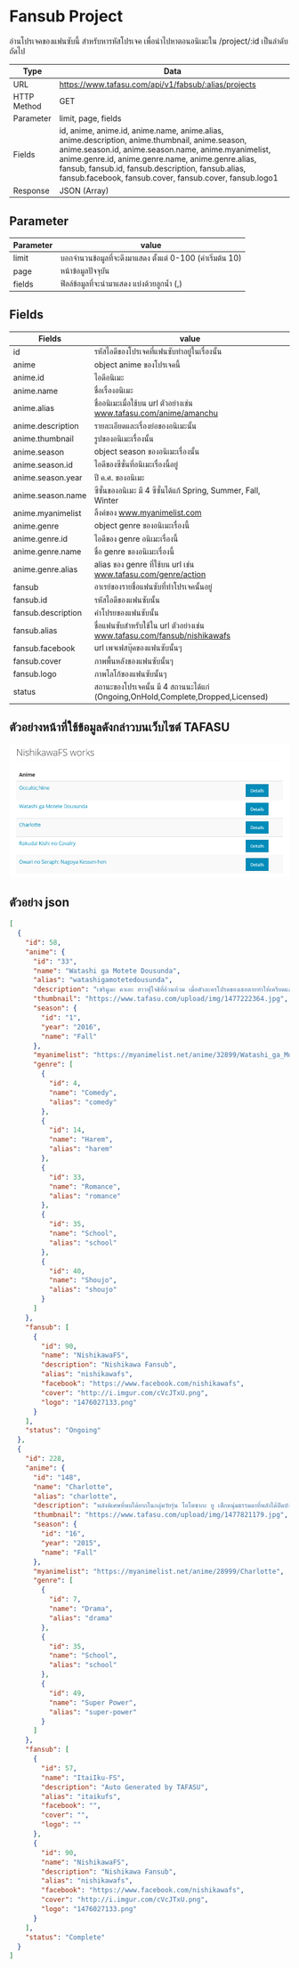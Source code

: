 # Fansub Project
อ่านโปรเจคของแฟนซับนี้ สำหรับหารหัสโปรเจค เพื่อนำไปหาตอนอนิเมะใน /project/:id เป็นลำดับถัดไป

Type | Data
--- | ---
URL | https://www.tafasu.com/api/v1/fabsub/:alias/projects
HTTP Method | GET
Parameter | limit, page, fields
Fields | id, anime, anime.id, anime.name, anime.alias, anime.description, anime.thumbnail, anime.season, anime.season.id, anime.season.name, anime.myanimelist, anime.genre.id, anime.genre.name, anime.genre.alias, fansub, fansub.id, fansub.description, fansub.alias, fansub.facebook, fansub.cover, fansub.cover, fansub.logo1
Response | JSON (Array)

## Parameter
Parameter | value
--- | ---
limit | บอกจำนวนข้อมูลที่จะดึงมาแสดง ตั้งแต่ 0-100 (ค่าเริ่มต้น 10)
page | หน้าข้อมูลปัจจุบัน
fields | ฟิลล์ข้อมูลที่จะนำมาแสดง แบ่งด้วยลูกน้ำ (,)


## Fields
Fields| value
--- | ---
id | รหัสไอดีของโปรเจคที่แฟนซับทำอยู่ในเรื่องนั้น
anime | object anime ของโปรเจคนี้
anime.id | ไอดีอนิเมะ
anime.name | ชื่อเรื่องอนิเมะ
anime.alias | ชื่ออนิเมะเมื่อใช้บน url ตัวอย่างเช่น www.tafasu.com/anime/amanchu
anime.description | รายละเอียดและเรื่องย่อของอนิเมะนั้น
anime.thumbnail | รูปของอนิเมะเรื่องนั้น
anime.season | object season ของอนิเมะเรื่องนั้น
anime.season.id | ไอดีของซีซั่นที่อนิเมะเรื่องนี้อยู่
anime.season.year | ปี ค.ศ. ของอนิเมะ
anime.season.name | ซีซั่นของอนิเมะ มี 4 ซีซั่นได้แก้ Spring, Summer, Fall, Winter
anime.myanimelist | ลิ้งค์ของ www.myanimelist.com
anime.genre | object genre ของอนิเมะเรื่องนี้
anime.genre.id | ไอดีของ genre อนิเมะเรื่องนี้
anime.genre.name | ชื่อ genre ของอนิเมะเรื่องนี้
anime.genre.alias | alias ของ genre ที่ใช้บน url เช่น www.tafasu.com/genre/action
fansub | อาเรย์ของรายชื่อแฟนซับที่ทำโปรเจคนั้นอยู่
fansub.id | รหัสไอดีของแฟนซับนั้น
fansub.description | คำโปรยของแฟนซับนั้น
fansub.alias | ชื่อแฟนซับสำหรับใช้ใน url ตัวอย่างเช่น www.tafasu.com/fansub/nishikawafs
fansub.facebook | url เพจเฟสบุ๊คของแฟนซับนั้นๆ
fansub.cover | ภาพพื้นหลังของแฟนซับนั้นๆ
fansub.logo | ภาพโลโก้ของแฟนซับนั้นๆ
status | สถานะของโปรเจคนั้น มี 4 สถานนะได้แก่ (Ongoing,OnHold,Complete,Dropped,Licensed)

## ตัวอย่างหน้าที่ใช้ข้อมูลดังกล่าวบนเว็บไซต์ TAFASU
![](/images/preview_fansub_project.png)

## ตัวอย่าง json
```json
[
  {
    "id": 58,
    "anime": {
      "id": "33",
      "name": "Watashi ga Motete Dousunda",
      "alias": "watashigamotetedousunda",
      "description": "เซรินูมะ คาเอะ สาวฟุโจชิที่อ้วนท้วม เมื่อตัวละครโปรดของเธอตายทำให้เครียดและเศร้าอย่างมาก จนน้ำหนักลดลงอย่างรวดเร็ว หลังกลับมาชั้นเรียน เธอกลายเป็นสาวที่มีเสน่ห์ จนมีหนุ่มหลายคนตามจีบ แต่ความเป็นสาว Y ของเธอยังคงเหมือนเดิม",
      "thumbnail": "https://www.tafasu.com/upload/img/1477222364.jpg",
      "season": {
        "id": "1",
        "year": "2016",
        "name": "Fall"
      },
      "myanimelist": "https://myanimelist.net/anime/32899/Watashi_ga_Motete_Dousunda",
      "genre": [
        {
          "id": 4,
          "name": "Comedy",
          "alias": "comedy"
        },
        {
          "id": 14,
          "name": "Harem",
          "alias": "harem"
        },
        {
          "id": 33,
          "name": "Romance",
          "alias": "romance"
        },
        {
          "id": 35,
          "name": "School",
          "alias": "school"
        },
        {
          "id": 40,
          "name": "Shoujo",
          "alias": "shoujo"
        }
      ]
    },
    "fansub": [
      {
        "id": 90,
        "name": "NishikawaFS",
        "description": "Nishikawa Fansub",
        "alias": "nishikawafs",
        "facebook": "https://www.facebook.com/nishikawafs",
        "cover": "http://i.imgur.com/cVcJTxU.png",
        "logo": "1476027133.png"
      }
    ],
    "status": "Ongoing"
  },
  {
    "id": 228,
    "anime": {
      "id": "148",
      "name": "Charlotte",
      "alias": "charlotte",
      "description": "พลังพิเศษที่พบได้ยากในกลุ่มวัยรุ่น โอโตซากะ ยู เด็กหนุ่มธรรมดาที่พลังได้ปิดบังความสามารถของเขาไว้ จนได้พบ โทโมริ นาโอะ โชคชะตาของผู้ใช้พลังพิเศษได้กำลังจะถูกเปิดเผย",
      "thumbnail": "https://www.tafasu.com/upload/img/1477821179.jpg",
      "season": {
        "id": "16",
        "year": "2015",
        "name": "Fall"
      },
      "myanimelist": "https://myanimelist.net/anime/28999/Charlotte",
      "genre": [
        {
          "id": 7,
          "name": "Drama",
          "alias": "drama"
        },
        {
          "id": 35,
          "name": "School",
          "alias": "school"
        },
        {
          "id": 49,
          "name": "Super Power",
          "alias": "super-power"
        }
      ]
    },
    "fansub": [
      {
        "id": 57,
        "name": "ItaiIku-FS",
        "description": "Auto Generated by TAFASU",
        "alias": "itaikufs",
        "facebook": "",
        "cover": "",
        "logo": ""
      },
      {
        "id": 90,
        "name": "NishikawaFS",
        "description": "Nishikawa Fansub",
        "alias": "nishikawafs",
        "facebook": "https://www.facebook.com/nishikawafs",
        "cover": "http://i.imgur.com/cVcJTxU.png",
        "logo": "1476027133.png"
      }
    ],
    "status": "Complete"
  }
]
```
